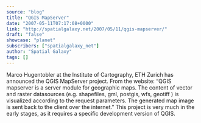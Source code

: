 ```yaml
---
source: "blog"
title: "QGIS MapServer"
date: "2007-05-11T07:17:08+0000"
link: "http://spatialgalaxy.net/2007/05/11/qgis-mapserver/"
draft: "false"
showcase: "planet"
subscribers: ["spatialgalaxy_net"]
author: "Spatial Galaxy"
tags: []
---
```


Marco Hugentobler at the Institute of Cartography, ETH Zurich has announced the QGIS MapServer project.
From the website: &ldquo;QGIS mapserver is a server module for geographic maps. The content of vector and raster datasources (e.g. shapefiles, gml, postgis, wfs, geotiff ) is visualized according to the request parameters. The generated map image is sent back to the client over the internet.&rdquo;
This project is very much in the early stages, as it requires a specific development version of QGIS.
